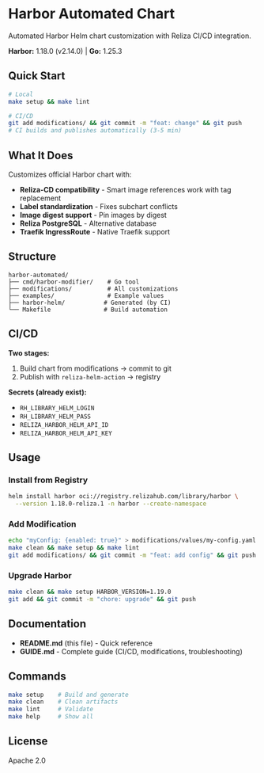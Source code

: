 # Harbor Automated Chart

Automated Harbor Helm chart customization with Reliza CI/CD integration.

**Harbor:** 1.18.0 (v2.14.0) | **Go:** 1.25.3

## Quick Start

```bash
# Local
make setup && make lint

# CI/CD
git add modifications/ && git commit -m "feat: change" && git push
# CI builds and publishes automatically (3-5 min)
```

## What It Does

Customizes official Harbor chart with:
- **Reliza-CD compatibility** - Smart image references work with tag replacement
- **Label standardization** - Fixes subchart conflicts
- **Image digest support** - Pin images by digest
- **Reliza PostgreSQL** - Alternative database
- **Traefik IngressRoute** - Native Traefik support

## Structure

```
harbor-automated/
├── cmd/harbor-modifier/    # Go tool
├── modifications/          # All customizations
├── examples/               # Example values
├── harbor-helm/           # Generated (by CI)
└── Makefile               # Build automation
```

## CI/CD

**Two stages:**
1. Build chart from modifications → commit to git
2. Publish with `reliza-helm-action` → registry

**Secrets (already exist):**
- `RH_LIBRARY_HELM_LOGIN`
- `RH_LIBRARY_HELM_PASS`
- `RELIZA_HARBOR_HELM_API_ID`
- `RELIZA_HARBOR_HELM_API_KEY`

## Usage

### Install from Registry
```bash
helm install harbor oci://registry.relizahub.com/library/harbor \
  --version 1.18.0-reliza.1 -n harbor --create-namespace
```

### Add Modification
```bash
echo "myConfig: {enabled: true}" > modifications/values/my-config.yaml
make clean && make setup && make lint
git add modifications/ && git commit -m "feat: add config" && git push
```

### Upgrade Harbor
```bash
make clean && make setup HARBOR_VERSION=1.19.0
git add && git commit -m "chore: upgrade" && git push
```

## Documentation

- **README.md** (this file) - Quick reference
- **GUIDE.md** - Complete guide (CI/CD, modifications, troubleshooting)

## Commands

```bash
make setup    # Build and generate
make clean    # Clean artifacts
make lint     # Validate
make help     # Show all
```

## License

Apache 2.0
